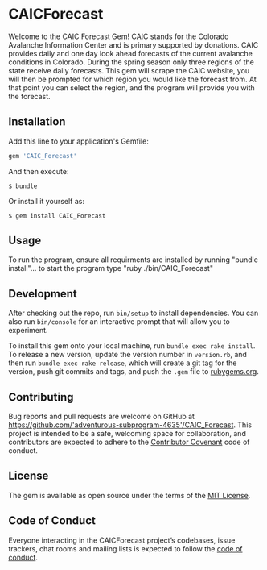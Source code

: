 # CAICForecast

Welcome to the CAIC Forecast Gem! CAIC stands for the Colorado Avalanche Information Center and is primary supported by donations. CAIC provides daily and one day look ahead forecasts of the current avalanche conditions in Colorado. During the spring season only three regions of the state receive daily forecasts. This gem will scrape the CAIC website, you will then be prompted for which region you would like the forecast from. At that point you can select the region, and the program will provide you with the forecast.

## Installation

Add this line to your application's Gemfile:

```ruby
gem 'CAIC_Forecast'
```

And then execute:

    $ bundle

Or install it yourself as:

    $ gem install CAIC_Forecast

## Usage

To run the program, ensure all requirments are installed by running "bundle install"... to start the program type "ruby ./bin/CAIC_Forecast"

## Development

After checking out the repo, run `bin/setup` to install dependencies. You can also run `bin/console` for an interactive prompt that will allow you to experiment.

To install this gem onto your local machine, run `bundle exec rake install`. To release a new version, update the version number in `version.rb`, and then run `bundle exec rake release`, which will create a git tag for the version, push git commits and tags, and push the `.gem` file to [rubygems.org](https://rubygems.org).

## Contributing

Bug reports and pull requests are welcome on GitHub at https://github.com/'adventurous-subprogram-4635'/CAIC_Forecast. This project is intended to be a safe, welcoming space for collaboration, and contributors are expected to adhere to the [Contributor Covenant](http://contributor-covenant.org) code of conduct.

## License

The gem is available as open source under the terms of the [MIT License](https://opensource.org/licenses/MIT).

## Code of Conduct

Everyone interacting in the CAICForecast project’s codebases, issue trackers, chat rooms and mailing lists is expected to follow the [code of conduct](https://github.com/'adventurous-subprogram-4635'/CAIC_Forecast/blob/master/CODE_OF_CONDUCT.md).
